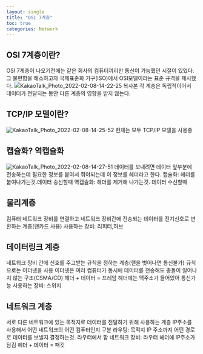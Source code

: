 ```yaml
---
layout: single
title: "OSI 7계층"
toc: true
categories: Network
---
```


## OSI 7계층이란?
OSI 7계층이 나오기전에는 같은 회사의 컴퓨터끼리만 통신이 가능했던 시절이 있었다. 
그 불편함을 해소하고자 국제표준화 기구(ISO)에서 OSI모델이라는 표준 규격을 제시했다.
![KakaoTalk_Photo_2022-02-08-14-22-25 복사본](https://user-images.githubusercontent.com/74276716/152923440-9c35f97f-35bf-42fb-9e0c-b0a8f021016e.jpeg)
각 계층은 독립적이어서 데이터가 전달되는 동안 다른 계층의 영향을 받지 않는다.

## TCP/IP 모델이란?
![KakaoTalk_Photo_2022-02-08-14-25-52](https://user-images.githubusercontent.com/74276716/152923768-0629192d-900a-4865-891f-980e85d6cf29.jpeg)
현재는 모두 TCP/IP 모델을 사용중

## 캡슐화? 역캡슐화
![KakaoTalk_Photo_2022-02-08-14-27-51](https://user-images.githubusercontent.com/74276716/152923986-121dcd04-a61d-4b73-87d0-8327e0cdd2b8.jpeg)
데이터를 보내려면 데이터 앞부분에 전송하는데 필요한 정보를 붙여서 줘야되는데 이 정보를 헤더라고 한다.
캡슐화: 헤더를 붙여나가는것.데이터 송신할때
역캡슐화: 헤더를 제거해 나가는것. 데이터 수신할때

## 물리계층
컴퓨터 네트워크 장비를 연결하고 네트워크 장비간에 전송되는 데이터를 전기신호로 변환하는 계층(랜카드 사용)
사용하는 장비: 리피터,허브

## 데이터링크 계층
네트워크 장비 간에 신호를 주고받는 규칙을 정하는 계층(랜을 벗어나면 통신불가)
규칙으로는 이더넷을 사용
이더넷은 여러 컴퓨터가 동시에 데이터를 전송해도 충돌이 일어나지 않는 구조(CSMA/CD)
헤더 + 데이터 = 프레임
헤더에는 맥주소가 들어있어 통신가능
사용하는 장비: 스위치

## 네트워크 계층
서로 다른 네트워크에 있는 목적지로 데이터를 전달하기 위해 사용하는 계층
IP주소를 사용해서 어떤 네트워크의 어떤 컴퓨터인지 구분
라우팅: 목적지 IP 주소까지 어떤 경로로 데이터를 보낼지 결정하는것. 라우터에서 함
네트워크 장비: 라우터
헤더에 IP주소가 담김
헤더 + 데이터 = 패킷
